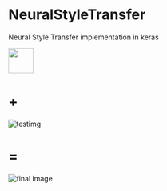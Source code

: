 # NeuralStyleTransfer
Neural Style Transfer implementation in keras

<img src = "https://user-images.githubusercontent.com/38986305/46235799-9f9bca80-c399-11e8-9e1c-220094f33c12.jpg" width="50">



# +


![testimg](https://user-images.githubusercontent.com/38986305/46235800-a0346100-c399-11e8-8b86-5013cd1026a1.jpg)


# =

![final image](https://user-images.githubusercontent.com/38986305/46235766-7c711b00-c399-11e8-941b-3eb5669e9e5e.JPG)
